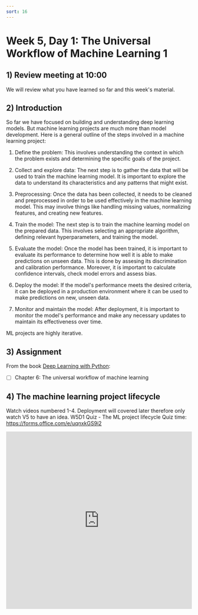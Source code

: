 ```yaml
---
sort: 16
---
```


# Week 5, Day 1: The Universal Workflow of Machine Learning 1

## 1) Review meeting at 10:00

We will review what you have learned so far and this week's material.

## 2) Introduction

So far we have focused on building and understanding deep learning models. But machine learning projects are much more than model development. Here is a general outline of the steps involved in a machine learning project:

1. Define the problem: This involves understanding the context in which the problem exists and determining the specific goals of the project.

2. Collect and explore data: The next step is to gather the data that will be used to train the machine learning model. It is important to explore the data to understand its characteristics and any patterns that might exist.

3. Preprocessing: Once the data has been collected, it needs to be cleaned and preprocessed in order to be used effectively in the machine learning model. This may involve things like handling missing values, normalizing features, and creating new features.

4. Train the model: The next step is to train the machine learning model on the prepared data. This involves selecting an appropriate algorithm, defining relevant hyperparameters, and training the model.

5. Evaluate the model:  Once the model has been trained, it is important to evaluate its performance to determine how well it is able to make predictions on unseen data. This is done by assesing its discrimination and calibration performance. Moreover, it is important to calculate confidence intervals, check model errors and assess bias.

6. Deploy the model: If the model's performance meets the desired criteria, it can be deployed in a production environment where it can be used to make predictions on new, unseen data.

7. Monitor and maintain the model: After deployment, it is important to monitor the model's performance and make any necessary updates to maintain its effectiveness over time.

ML projects are highly iterative.

## 3) Assignment

From the book [Deep Learning with Python](https://www.manning.com/books/deep-learning-with-python-second-edition):
- [ ] Chapter 6: The universal workflow of machine learning

## 4) The machine learning project lifecycle
Watch videos numbered 1-4.
Deployment will covered later therefore only watch V5 to have an idea.
W5D1 Quiz - The ML project lifecycle
Quiz time: https://forms.office.com/e/uqnxkGS9i2

<iframe width="640px" height="480px" src="https://forms.office.com/e/uqnxkGS9i2?embed=true" frameborder="0" marginwidth="0" marginheight="0" style="border: none; max-width:100%; max-height:100vh" allowfullscreen webkitallowfullscreen mozallowfullscreen msallowfullscreen> </iframe>
